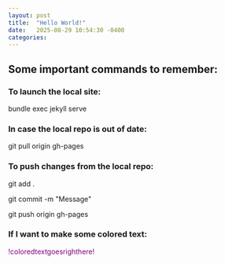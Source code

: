 ```yaml
---
layout: post
title:  "Hello World!"
date:   2025-08-29 10:54:30 -0400
categories: 
---
```


## Some important commands to remember: 

### To launch the local site: 

bundle exec jekyll serve

### In case the local repo is out of date: 

git pull origin gh-pages

### To push changes from the local repo: 

git add . 

git commit -m "Message"

git push origin gh-pages

### If I want to make some colored text: 

<span style="color: purple;">!coloredtextgoesrighthere!</span>


